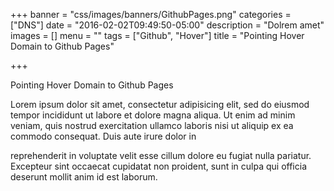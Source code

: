 +++
banner = "css/images/banners/GithubPages.png"
categories = ["DNS"]
date = "2016-02-02T09:49:50-05:00"
description = "Dolrem amet"
images = []
menu = ""
tags = ["Github", "Hover"]
title = "Pointing Hover Domain to Github Pages"

+++

Pointing Hover Domain to Github Pages

Lorem ipsum dolor sit amet, consectetur adipisicing elit, sed do eiusmod tempor incididunt ut labore et dolore magna aliqua. Ut enim ad minim veniam, quis nostrud exercitation ullamco laboris nisi ut aliquip ex ea commodo consequat. Duis aute irure dolor in
<!--more-->
reprehenderit in voluptate velit esse cillum dolore eu fugiat nulla pariatur. Excepteur sint occaecat cupidatat non proident, sunt in culpa qui officia deserunt mollit anim id est laborum.
